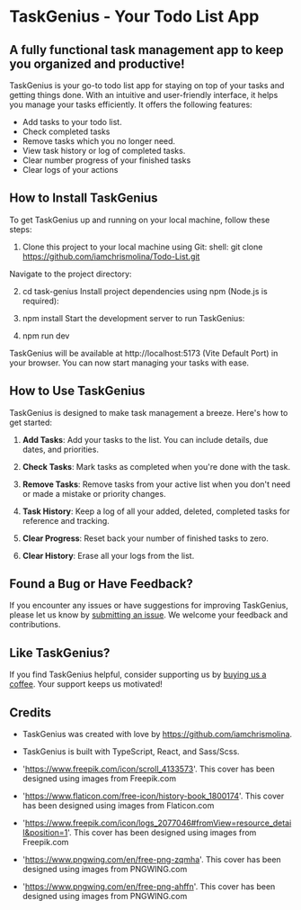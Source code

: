 # TaskGenius - Your Todo List App

## A fully functional task management app to keep you organized and productive!

TaskGenius is your go-to todo list app for staying on top of your tasks and getting things done. With an intuitive and user-friendly interface, it helps you manage your tasks efficiently. It offers the following features:

- Add tasks to your todo list.
- Check completed tasks
- Remove tasks which you no longer need.
- View task history or log of completed tasks.
- Clear number progress of your finished tasks
- Clear logs of your actions

## How to Install TaskGenius

To get TaskGenius up and running on your local machine, follow these steps:

1. Clone this project to your local machine using Git:
   shell: git clone https://github.com/iamchrismolina/Todo-List.git

Navigate to the project directory:

2. cd task-genius
   Install project dependencies using npm (Node.js is required):

3. npm install
   Start the development server to run TaskGenius:

4. npm run dev

TaskGenius will be available at http://localhost:5173 (Vite Default Port) in your browser. You can now start managing your tasks with ease.

## How to Use TaskGenius

TaskGenius is designed to make task management a breeze. Here's how to get started:

1. **Add Tasks**: Add your tasks to the list. You can include details, due dates, and priorities.

2. **Check Tasks**: Mark tasks as completed when you're done with the task.

3. **Remove Tasks**: Remove tasks from your active list when you don't need or made a mistake or priority changes.

4. **Task History**: Keep a log of all your added, deleted, completed tasks for reference and tracking.

5. **Clear Progress**: Reset back your number of finished tasks to zero.

6. **Clear History**: Erase all your logs from the list.

## Found a Bug or Have Feedback?

If you encounter any issues or have suggestions for improving TaskGenius, please let us know by [submitting an issue](#). We welcome your feedback and contributions.

## Like TaskGenius?

If you find TaskGenius helpful, consider supporting us by [buying us a coffee](https://www.buymeacoffee.com/yourusername). Your support keeps us motivated!

## Credits

- TaskGenius was created with love by https://github.com/iamchrismolina.
- TaskGenius is built with TypeScript, React, and Sass/Scss.
  
- 'https://www.freepik.com/icon/scroll_4133573'. This cover has been designed using images from Freepik.com
- 'https://www.flaticon.com/free-icon/history-book_1800174'. This cover has been designed using images from Flaticon.com 
- 'https://www.freepik.com/icon/logs_2077046#fromView=resource_detail&position=1'. This cover has been designed using images from Freepik.com
- 'https://www.pngwing.com/en/free-png-zqmha'. This cover has been designed using images from PNGWING.com
- 'https://www.pngwing.com/en/free-png-ahffn'. This cover has been designed using images from PNGWING.com
